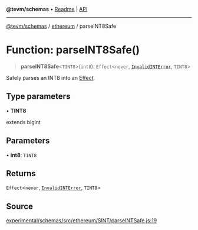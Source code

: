 **@tevm/schemas** • [Readme](../../README.md) \| [API](../../modules.md)

***

[@tevm/schemas](../../README.md) / [ethereum](../README.md) / parseINT8Safe

# Function: parseINT8Safe()

> **parseINT8Safe**\<`TINT8`\>(`int8`): `Effect`\<`never`, [`InvalidINTError`](../classes/InvalidINTError.md), `TINT8`\>

Safely parses an INT8 into an [Effect](https://www.effect.website/docs/essentials/effect-type).

## Type parameters

• **TINT8**

extends bigint

## Parameters

• **int8**: `TINT8`

## Returns

`Effect`\<`never`, [`InvalidINTError`](../classes/InvalidINTError.md), `TINT8`\>

## Source

[experimental/schemas/src/ethereum/SINT/parseINTSafe.js:19](https://github.com/evmts/tevm-monorepo/blob/main/experimental/schemas/src/ethereum/SINT/parseINTSafe.js#L19)
